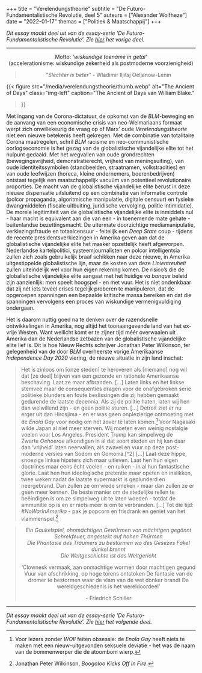 +++
title    = "Verelendungstheorie"
subtitle = "De Futuro-Fundamentalistische Revolutie, deel 5"
auteurs  = ["Alexander Wolfheze"]
date     = "2022-01-17"
themas   = ["Politiek & Maatschappij"]
+++


_Dit essay maakt deel uit van de essay-serie 'De Futuro-Fundamentalistische Revolutie'. Zie [hier](https://reactionair.nl/artikelen/hybridisering/) het vorige deel._

---


<p style="text-align: center;">
Motto: <i>‘wiskundige toename in getal’</i><br>
(accelerationisme: wiskundige zekerheid als postmoderne voorzienigheid)
</p>

<blockquote style="text-align: center;">
<p><i>"Slechter is beter"</i> - Wladimir Iljitsj Oeljanow-Lenin</p>
</blockquote>

{{< figure
	src="/media/verelendungstheorie/thumb.webp"
	alt="The Ancient of Days"
	class="img-left"
	caption="The Ancient of Days van William Blake."
>}}

Met ingang van de Corona-dictatuur, de opkomst van de <i>BLM</i>-beweging en de aanvang van een economische crisis van neo-Weimariaans formaat werpt zich onwillekeurig de vraag op of Marx’ oude _Verelendungstheorie_ niet een nieuwe betekenis heeft gekregen. Met de combinatie van totalitaire Corona maatregelen, schril _BLM_ racisme en neo-communistische oorlogseconomie is het gezag van de globalistische vijandelijke elite tot het nulpunt gedaald. Met het wegvallen van oude grondrechten (bewegingsvrijheid, demonstratierecht, vrijheid van meningsuiting), van oude identiteitssymbolen (standbeelden, straatnamen, volkstradities) en van oude leefwijzen (horeca, kleine ondernemers, boerenbedrijven) ontstaat tegelijk een maatschappelijk vacuüm van potentieel revolutionaire proporties. De macht van de globalistische vijandelijke elite berust in deze nieuwe dispensatie uitsluitend op een  combinatie van informatie controle (polcor propaganda, algoritmische manipulatie, digitale censuur) en fysieke dwangmiddelen (fiscale uitbuiting, juridische vervolging, politie intimidatie). De morele legitimiteit van de globalistische vijandelijke elite is inmiddels nul - haar macht is equivalent aan die van een - in toenemende mate gehate - buitenlandse bezettingsmacht. De uitermate doorzichtige mediamanipulatie, verkiezingsfraude en totaalcensuur - feitelijk een _Deep State_ coup - tijdens de recente presidentsverkiezingen in Amerika geven aan dat de globalistische vijandelijke elite het masker opzettelijk heeft afgeworpen. Nederlandse kartelpolitici, systeemjournalisten en polcor intelligentsia zullen zich zoals gebruikelijk braaf schikken naar deze nieuwe, in Amerika uitgestippelde globalistische lijn, maar de kosten van deze _Linientreuheit_ zullen uiteindelijk wel voor hun eigen rekening komen. De risico’s die de globalistische vijandelijke elite aangaat met het huidige _va banque_ beleid zijn aanzienlijk: men speelt hoogspel - en met vuur. Het is niet ondenkbaar dat zij nét iets teveel crises tegelijk proberen te manipuleren, dat de opgeroepen spanningen een bepaalde kritische massa bereiken en dat die spanningen vervolgens een proces van wiskundige vermenigvuldiging ondergaan. 

Het is daarom nuttig goed na te denken over de razendsnelle ontwikkelingen in Amerika, nog altijd het toonaangevende land van het ex-vrije Westen. Want wellicht komt er te zijner tijd méér overwaaien uit Amerika dan de Nederlandse zetbazen van de globalistische vijandelijke elite lief is. Dit is hoe Nieuw Rechts schrijver Jonathan Peter Wilkinson, ter gelegenheid van de door _BLM_ overheerste vorige Amerikaanse _Independence Day 2020_ viering, de nieuwe situatie in zijn land inschat:

>Het is zinloos om [onze steden] te heroveren als [niemand] nog wil dat [ze deel] blijven van een gezonde en rationele Amerikaanse beschaving. Laat ze maar afbranden. […] Laten links en het linkse stemvee maar de consequenties dragen voor de onafgebroken serie politieke blunders en foute beslissingen die zij hebben gemaakt gedurende de laatste decennia. Als zij de politie haten, laten wij hen dan welwillend zijn - en geen politie sturen. […] Detroit ziet er nu erger uit dan Hirosjima - en er was geen onplezierige ontmoeting met de _Enola Gay_ voor nodig om het zover te laten komen.[^1] Voor Nagasaki wilde Japan al niet meer sterven. Wij moeten even weinig nostalgie voelen voor Los Angeles. President Trump kan simpelweg de Zwarte _Oehoeroe_ afkondigen in al dat soort steden en hij kan daar dan ‘vrijheid’ laten neervallen, als zwavel en vuur op deze post-moderne versies van Sodom en Gomorra.[^2] […] Laat deze hippe, snoezige linkse hipsters zich maar uitleven. Laat hen hun eigen doctrines maar eens écht voelen - en ruiken - in al hun fantastische glorie. Laat hen hun ideologische pretentie maar opeten en inslikken, twee weken nadat de laatste supermarkt is geplunderd en neergebrand. Dan zullen ze om vrede smeken - maar dan zullen ze er geen meer kennen. De beste manier om de stedelijke rellen te beëindigen is om ze simpelweg uit te laten woeden - totdat de ammunitie op is en er niets meer is om te verbranden. […] Tot die tijd: _#NoWarInAmerika_ - pak je popcorn en frisdrank en geniet van het vlammenspel.[^3]

<blockquote style="text-align: center;">
<p><i>Ein Gaukelspiel, ohnmächtigen Gewürmen von mächtigen gegönnt</i><br>
<i>Schrekfeuer, angestekt auf hohen Thürmen</i><br>
<i>Die Phantasie des Träumers zu bestürmen wo des Gesezes Fakel dunkel brennt</i><br>
<i>Die Weltgeschichte ist das Weltgericht</i></p>
<p>‘Clownesk vermaak, aan onmachtige wormen door machtigen gegund
Vuur van afschrikking, op hoge torens ontstoken
De fantasie van de dromer te bestormen waar de vlam van de wet donker brandt
De wereldgeschiedenis is het wereldoordeel’</p>
<p>- Friedrich Schiller</p>
</blockquote>


---

_Dit essay maakt deel uit van de essay-serie 'De Futuro-Fundamentalistische Revolutie'. Zie [hier](https://reactionair.nl/artikelen/die-tyranny-verdrijven/) het volgende deel._


[^1]: Voor lezers zonder _WOII_ feiten obsessie: de _Enola Gay_ heeft niets te maken met een nieuw-uitgevonden seksuele deviatie - het was de naam van de bommenwerper die de atoombom wierp.
[^1]: Voor lezers die door _BLM_ nog niet werden geïnspireerd Swahili te leren: _Oehoeroe_ betekent ‘vrijheid’. 
[^3]: Jonathan Peter Wilkinson, _Boogaloo Kicks Off In Fire_.
